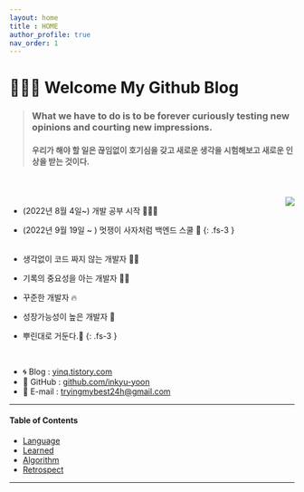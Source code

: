 ```yaml
---
layout: home
title : HOME
author_profile: true
nav_order: 1
---
```


# 🙇🏻‍♂️ Welcome My Github Blog

>### **What we have to do is to be forever curiously testing new opinions and courting new impressions.**<br>
>#### 우리가 해야 할 일은 끊임없이 호기심을 갖고 새로운 생각을 시험해보고 새로운 인상을 받는 것이다.
<br>
<br>

<img align='right' src="http://mazassumnida.wtf/api/v2/generate_badge?boj=tryingmybest24h">

- (2022년 8월 4일~) 개발 공부 시작 👩🏻‍💻
- (2022년 9월 19일 ~ ) 멋쟁이 사자처럼 백엔드 스쿨 🦁
  {: .fs-3 }
  <br>
  <br>

- 생각없이 코드 짜지 않는 개발자 💪🏻
- 기록의 중요성을 아는 개발자 ✍🏻
- 꾸준한 개발자 🔥
- 성장가능성이 높은 개발자 🌟
- 뿌린대로 거둔다.🌱
  {: .fs-3 }
<br>


- 🌀 Blog : [yinq.tistory.com](https://yinq.tistory.com/)
- 🚀 GitHub : [github.com/inkyu-yoon](https://github.com/inkyu-yoon)
- 💌 E-mail : [tryingmybest24h@gmail.com](mailto:tryingmybest24h@gmail.com)

---

#### Table of Contents

* [Language](/language)
* [Learned](/learned)
* [Algorithm](/algorithm)
* [Retrospect](/retrospect)

---
